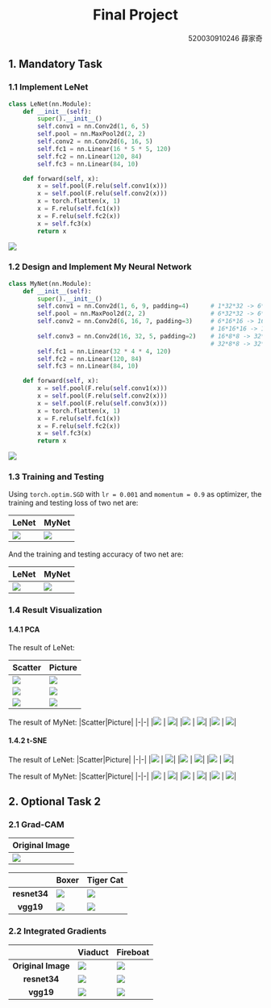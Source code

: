 <center><h1>Final Project</h1></center>
<div align=right>520030910246 薛家奇</div>

## 1. Mandatory Task
### 1.1 Implement LeNet
```py
class LeNet(nn.Module):
    def __init__(self):
        super().__init__()
        self.conv1 = nn.Conv2d(1, 6, 5)
        self.pool = nn.MaxPool2d(2, 2)
        self.conv2 = nn.Conv2d(6, 16, 5)
        self.fc1 = nn.Linear(16 * 5 * 5, 120)
        self.fc2 = nn.Linear(120, 84)
        self.fc3 = nn.Linear(84, 10)

    def forward(self, x):
        x = self.pool(F.relu(self.conv1(x)))
        x = self.pool(F.relu(self.conv2(x)))
        x = torch.flatten(x, 1)
        x = F.relu(self.fc1(x))
        x = F.relu(self.fc2(x))
        x = self.fc3(x)
        return x
```
![](mandatory%20task/assets/lenet.svg)

### 1.2 Design and Implement My Neural Network
```py
class MyNet(nn.Module):
    def __init__(self):
        super().__init__()
        self.conv1 = nn.Conv2d(1, 6, 9, padding=4)      # 1*32*32 -> 6*32*32
        self.pool = nn.MaxPool2d(2, 2)                  # 6*32*32 -> 6*16*16
        self.conv2 = nn.Conv2d(6, 16, 7, padding=3)     # 6*16*16 -> 16*16*16
                                                        # 16*16*16 -> 16*8*8
        self.conv3 = nn.Conv2d(16, 32, 5, padding=2)    # 16*8*8 -> 32*8*8
                                                        # 32*8*8 -> 32*4*4
        self.fc1 = nn.Linear(32 * 4 * 4, 120)
        self.fc2 = nn.Linear(120, 84)
        self.fc3 = nn.Linear(84, 10)

    def forward(self, x):
        x = self.pool(F.relu(self.conv1(x)))
        x = self.pool(F.relu(self.conv2(x)))
        x = self.pool(F.relu(self.conv3(x)))
        x = torch.flatten(x, 1)
        x = F.relu(self.fc1(x))
        x = F.relu(self.fc2(x))
        x = self.fc3(x)
        return x
```
![](mandatory%20task/assets/mynet.svg)

### 1.3 Training and Testing
Using `torch.optim.SGD` with `lr = 0.001` and `momentum = 0.9` as optimizer, the training and testing loss of two net are:

|LeNet|MyNet|
|-|-|
![](./mandatory%20task/assets/lenet_loss.svg) | ![](./mandatory%20task/assets/mynet_loss.svg)

And the training and testing accuracy of two net are:

|LeNet|MyNet|
|-|-|
|![](./mandatory%20task/assets/lenet_acc.svg) | ![](./mandatory%20task/assets/mynet_acc.svg)|
</center>

### 1.4 Result Visualization
#### 1.4.1 PCA
The result of LeNet:

|Scatter|Picture|
|-|-|
|![](./mandatory%20task/assets/_pca_lenet_conv.svg) | ![](./mandatory%20task/assets/pca_lenet_conv.svg)|
|![](./mandatory%20task/assets/_pca_lenet_fc.svg) | ![](./mandatory%20task/assets/pca_lenet_fc.svg)|
|![](./mandatory%20task/assets/_pca_lenet_final.svg) | ![](./mandatory%20task/assets/pca_lenet_final.svg)|
</center>

The result of MyNet:
|Scatter|Picture|
|-|-|
|![](./mandatory%20task/assets/_pca_mynet_conv.svg) | ![](./mandatory%20task/assets/pca_mynet_conv.svg)|
|![](./mandatory%20task/assets/_pca_mynet_fc.svg) | ![](./mandatory%20task/assets/pca_mynet_fc.svg)|
|![](./mandatory%20task/assets/_pca_mynet_final.svg) | ![](./mandatory%20task/assets/pca_mynet_final.svg)|



#### 1.4.2 t-SNE
The result of LeNet:
|Scatter|Picture|
|-|-|
|![](./mandatory%20task/assets/_tsne_lenet_conv.svg) | ![](./mandatory%20task/assets/tsne_lenet_conv.svg)|
|![](./mandatory%20task/assets/_tsne_lenet_fc.svg) | ![](./mandatory%20task/assets/tsne_lenet_fc.svg)|
|![](./mandatory%20task/assets/_tsne_lenet_final.svg) | ![](./mandatory%20task/assets/tsne_lenet_final.svg)|

The result of MyNet:
|Scatter|Picture|
|-|-|
|![](./mandatory%20task/assets/_tsne_mynet_conv.svg) | ![](./mandatory%20task/assets/tsne_mynet_conv.svg)|
|![](./mandatory%20task/assets/_tsne_mynet_fc.svg) | ![](./mandatory%20task/assets/tsne_mynet_fc.svg)|
|![](./mandatory%20task/assets/_tsne_mynet_final.svg) | ![](./mandatory%20task/assets/tsne_mynet_final.svg)|


## 2. Optional Task 2
### 2.1 Grad-CAM
|Original Image|
|-|
|![](./optional%20task2/assets/cat_dog.png)|


||Boxer|Tiger Cat|
|:-:|-|-|
|**resnet34**|![](./optional%20task2/assets/gradcam_resnet34_boxer.png) | ![](./optional%20task2/assets/gradcam_resnet34_cat.png)|
|**vgg19**|![](./optional%20task2/assets/gradcam_vgg19_boxer.png) | ![](./optional%20task2/assets/gradcam_vgg19_cat.png)|

### 2.2 Integrated Gradients
||Viaduct|Fireboat|
|:-:|-|-|
|**Original Image**|![](./optional%20task2/assets/viaduct.jpg) | ![](./optional%20task2/assets/fireboat.jpg)|
|**resnet34**|![](./optional%20task2/assets/integrated_gradients_resnet34_viaduct.png) | ![](./optional%20task2/assets/integrated_gradients_resnet34_fireboat.png)|
|**vgg19**|![](./optional%20task2/assets/integrated_gradients_vgg19_viaduct.png) | ![](./optional%20task2/assets/integrated_gradients_vgg19_fireboat.png)|
